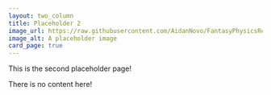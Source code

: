 ```yaml
---
layout: two_column
title: Placeholder 2
image_url: https://raw.githubusercontent.com/AidanNovo/FantasyPhysicsRedux/refs/heads/main/card_images/fp_placeholder.png
image_alt: A placeholder image 
card_page: true
---
```


This is the second placeholder page!

There is no content here!